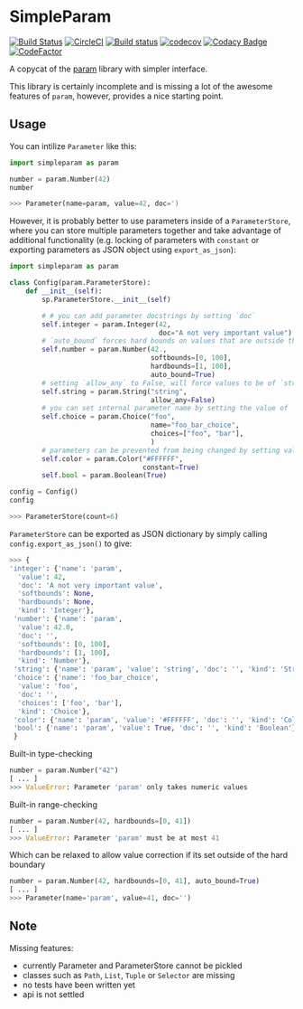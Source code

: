 # SimpleParam

[![Build Status](https://travis-ci.com/lukasz-migas/SimpleParam.svg?branch=master)](https://travis-ci.com/lukasz-migas/SimpleParam)
[![CircleCI](https://circleci.com/gh/lukasz-migas/SimpleParam.svg?style=svg)](https://circleci.com/gh/lukasz-migas/SimpleParam)
[![Build status](https://ci.appveyor.com/api/projects/status/518hbck32eaekp4w?svg=true)](https://ci.appveyor.com/project/lukasz-migas/simpleparam)
[![codecov](https://codecov.io/gh/lukasz-migas/SimpleParam/branch/master/graph/badge.svg)](https://codecov.io/gh/lukasz-migas/SimpleParam)
[![Codacy Badge](https://api.codacy.com/project/badge/Grade/775f9aedd36b49de9400362fe3a57918)](https://www.codacy.com/manual/lukasz-migas/SimpleParam?utm_source=github.com&utm_medium=referral&utm_content=lukasz-migas/SimpleParam&utm_campaign=Badge_Grade)
[![CodeFactor](https://www.codefactor.io/repository/github/lukasz-migas/simpleparam/badge)](https://www.codefactor.io/repository/github/lukasz-migas/simpleparam)

A copycat of the [param](https://param.pyviz.org/) library with simpler interface.

This library is certainly incomplete and is missing a lot of the awesome features of `param`, however, provides a nice
starting point.

## Usage

You can intilize `Parameter` like this:

```python
import simpleparam as param

number = param.Number(42)
number

>>> Parameter(name=param, value=42, doc=')
```

However, it is probably better to use parameters inside of a `ParameterStore`, where you can store multiple parameters together and take advantage of additional functionality (e.g. locking of parameters with `constant` or exporting parameters as JSON object using `export_as_json`):

```python
import simpleparam as param

class Config(param.ParameterStore):
    def __init__(self):
        sp.ParameterStore.__init__(self)

        # # you can add parameter docstrings by setting `doc`
        self.integer = param.Integer(42,
                                     doc="A not very important value")
        # `auto_bound` forces hard bounds on values that are outside the specification
        self.number = param.Number(42.,
                                   softbounds=[0, 100],
                                   hardbounds=[1, 100],
                                   auto_bound=True)
        # setting `allow_any` to False, will force values to be of `str` instance
        self.string = param.String("string",
                                   allow_any=False)
        # you can set internal parameter name by setting the value of `name`
        self.choice = param.Choice("foo",
                                   name="foo_bar_choice",
                                   choices=["foo", "bar"],
                                   )
        # parameters can be prevented from being changed by setting value of `constant
        self.color = param.Color("#FFFFFF",
                                 constant=True)
        self.bool = param.Boolean(True)

config = Config()
config

>>> ParameterStore(count=6)
```

`ParameterStore` can be exported as JSON dictionary by simply calling `config.export_as_json()` to give:

```python
>>> {
'integer': {'name': 'param',
  'value': 42,
  'doc': 'A not very important value',
  'softbounds': None,
  'hardbounds': None,
  'kind': 'Integer'},
 'number': {'name': 'param',
  'value': 42.0,
  'doc': '',
  'softbounds': [0, 100],
  'hardbounds': [1, 100],
  'kind': 'Number'},
 'string': {'name': 'param', 'value': 'string', 'doc': '', 'kind': 'String'},
 'choice': {'name': 'foo_bar_choice',
  'value': 'foo',
  'doc': '',
  'choices': ['foo', 'bar'],
  'kind': 'Choice'},
 'color': {'name': 'param', 'value': '#FFFFFF', 'doc': '', 'kind': 'Color'},
 'bool': {'name': 'param', 'value': True, 'doc': '', 'kind': 'Boolean'}
 }
```

Built-in type-checking

```python
number = param.Number("42")
[ ... ]
>>> ValueError: Parameter 'param' only takes numeric values
```

Built-in range-checking

```python
number = param.Number(42, hardbounds=[0, 41])
[ ... ]
>>> ValueError: Parameter 'param' must be at most 41
```

Which can be relaxed to allow value correction if its set outside of the hard boundary

```python
number = param.Number(42, hardbounds=[0, 41], auto_bound=True)
[ ... ]
>>> Parameter(name='param', value=41, doc='')
```

## Note

Missing features:

- currently Parameter and ParameterStore cannot be pickled
- classes such as `Path`, `List`, `Tuple` or `Selector` are missing
- no tests have been written yet
- api is not settled
